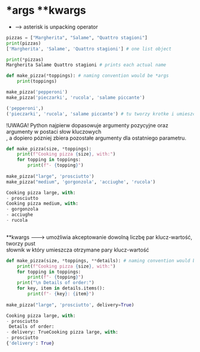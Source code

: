 # *args **kwargs

* --> asterisk is unpacking operator
```python
pizzas = ["Margherita", "Salame", "Quattro stagioni"]
print(pizzas)
['Margherita', 'Salame', 'Quattro stagioni'] # one list object

print(*pizzas)
Margherita Salame Quattro stagioni # prints each actual name
```
```python
def make_pizza(*toppings): # naming convention would be *args
    print(toppings)

make_pizza('pepperoni')
make_pizza('pieczarki', 'rucola', 'salame piccante')

('pepperoni',)
('pieczarki', 'rucola', 'salame piccante') # tu tworzy krotke i umieszcza otrzymane wartosci
```

!UWAGA! Python najpierw dopasowuje argumenty pozycyjne oraz argumenty w postaci słow kluczowych  
, a dopiero pózniej zbiera pozostałe argumenty dla ostatniego parametru.

```python
def make_pizza(size, *toppings):
    print(f"Cooking pizza {size}, with:")
    for topping in toppings:
        print(f"- {topping}")
    
make_pizza("large", 'prosciutto')
make_pizza("medium", 'gorgonzola', 'acciughe', 'rucola')

Cooking pizza large, with:
- prosciutto
Cooking pizza medium, with:
- gorgonzola
- acciughe
- rucola
    
```

**kwargs ---> umożliwia akceptowanie dowolną liczbę par klucz-wartość, tworzy pust  
słownik w który umieszcza otrzymane pary klucz-wartość

```python
def make_pizza(size, *toppings, **details): # naming convention would be **kwargs
    print(f"Cooking pizza {size}, with:")
    for topping in toppings:
        print(f"- {topping}")
    print("\n Details of order:")
    for key, item in details.items():
        print(f"- {key}: {item}")
    
make_pizza("large", 'prosciutto', delivery=True)

Cooking pizza large, with:
- prosciutto
 Details of order:
- delivery: TrueCooking pizza large, with:
- prosciutto
{'delivery': True}
```